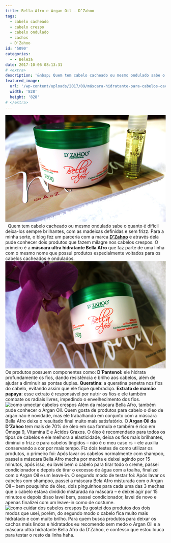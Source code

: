 ```yaml
---
title: Bella Afro e Argan Oil – D’Zahoo
tags:
  - cabelo cacheado
  - cabelo crespo
  - cabelo ondulado
  - cachos
  - D'Zahoo
id: '5090'
categories:
  - - Beleza
date: 2017-10-06 08:13:31
# <extra>
description: '&nbsp; Quem tem cabelo cacheado ou mesmo ondulado sabe o quanto é difícil deixa-los sempre brilhantes, com as madeixas definidas e sem frizz. Para a minha sorte, o blog fez um parceria com a marca D’Zahoo e através dela pude conhecer dois produtos que fazem milagre nos cabelos crespos. O primeiro é a máscara ultra hidratante Bella Afro que faz parte de uma linha com o mesmo nome que possui produtos especialmente voltados para os cabelos cacheados e ondulados. Os produtos possuem componentes como: D’Pantenol: ele hidrata profundamente os fios, dando resistência e brilho aos cabelos, além de ajudar a diminuir as pontas duplas. Queratina: a queratina penetra nos fios do cabelo, evitando assim que ele fique quebradiço. Extrato de mamão papaya: esse extrato é responsável por nutrir os fios e ele também combate os radiais livres, impedindo o envelhecimento &hellip;'
featured_image: 
  url: '/wp-content/uploads/2017/09/máscara-hidratante-para-cabelos-cacheados-óelo-de-argan-DZAHOO.jpg'
  width: '828'
  height: '828'
# </extra>
---
```


![como hidratar cabelos cacheados](/wp-content/uploads/2017/09/máscara-hidratante-para-cabelos-cacheados-óelo-de-argan-DZAHOO.jpg)   Quem tem cabelo cacheado ou mesmo ondulado sabe o quanto é difícil deixa-los sempre brilhantes, com as madeixas definidas e sem frizz. Para a minha sorte, o blog fez um parceria com a marca [**D’Zahoo**](https://www.instagram.com/dzahoosjcampos/) e através dela pude conhecer dois produtos que fazem milagre nos cabelos crespos. O primeiro é a **máscara ultra hidratante Bella Afro** que faz parte de uma linha com o mesmo nome que possui produtos especialmente voltados para os cabelos cacheados e ondulados. ![Máscara hidratante Bella Afro da D'Zahoo](/wp-content/uploads/2017/09/como-hidratar-cabelos-crespos-DZAHOO.jpg) Os produtos possuem componentes como: **D’Pantenol:** ele hidrata profundamente os fios, dando resistência e brilho aos cabelos, além de ajudar a diminuir as pontas duplas. **Queratina**: a queratina penetra nos fios do cabelo, evitando assim que ele fique quebradiço. **Extrato de mamão papaya**: esse extrato é responsável por nutrir os fios e ele também combate os radiais livres, impedindo o envelhecimento dos fios. ![como umectar cabelos crespos](/wp-content/uploads/2017/09/como-umectar-com-óelo-de-argan-DZAHOO.jpg) Além da máscara Bella Afro, também pude conhecer o Argan Oil. Quem gosta de produtos para cabelo o óleo de argan não é novidade, mas ele trabalhando em conjunto com a máscara Bella Afro deixa o resultado final muito mais satisfatório. O **Argan Oil da D’Zahoo** tem mais de 70% de óleo em sua formula e também é rico em Ômega 9, Vitamina E e Ácidos Graxos. O óleo é recomendado para todos os tipos de cabelos e ele melhora a elasticidade, deixa os fios mais brilhantes, diminui o frizz e para cabelos tingidos – não é o meu caso rs – ele auxilia conservando a cor por mais tempo. Fiz dois testes de como utilizar os produtos, o primeiro foi: Após lavar os cabelos normalmente com shampoo, passei a máscara Bella Afro mecha por mecha e deixei agindo por 15 minutos, após isso, eu lavei bem o cabelo para tirar todo o creme, passei condicionador e depois de tirar o excesso de água com a toalha, finalizei com o Argan Oil e um leave-in. O segundo modo de testar foi: Após lavar os cabelos com shampoo, passei a máscara Bela Afro misturada com o Argan Oil – bem pouquinho de óleo, dois pinguinhos para cada uma das 3 mechas que o cabelo estava dividido misturada na máscara – e deixei agir por 15 minutos e depois disso lavei bem, passei condicionador, lavei de novo e apenas finalizei com um leave-in como de costume. ![como cuidar dos cabelos crespos](/wp-content/uploads/2017/09/produtos-DZAHOO-Mascara-para-cabelo-cacheado-e-óelo-de-argan.jpg) Eu gostei dos produtos dos dois modos que usei, porém, do segundo modo o cabelo fica muito mais hidratado e com muito brilho. Para quem busca produtos para deixar os cachos mais lindos e hidratados eu recomendo sem medo o Argan Oil e a máscara ultra hidratante Bella Afro da D’Zahoo, e confesso que estou louca para testar o resto da linha haha.
